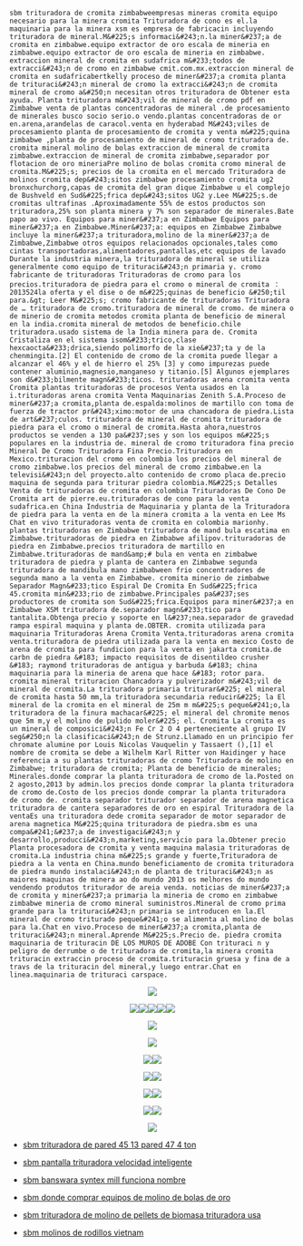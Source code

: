 
```
sbm trituradora de cromita zimbabweempresas mineras cromita equipo necesario para la minera cromita Trituradora de cono es el.la maquinaria para la minera xsm es empresa de fabricacin incluyendo trituradora de mineral.M&#225;s informaci&#243;n.la miner&#237;a de cromita en zimbabwe.equipo extractor de oro escala de mineria en zimbabwe.equipo extractor de oro escala de mineria en zimbabwe. extraccion mineral de cromita en sudafrica m&#233;todos de extracci&#243;n de cromo en zimbabwe cmit.com.mx.extraccion mineral de cromita en sudafricabertkelly proceso de miner&#237;a cromita planta de trituraci&#243;n mineral de cromo la extracci&#243;n de cromita mineral de cromo a&#250;n necesitan otros trituradora de Obtener esta ayuda. Planta trituradora m&#243;vil de mineral de cromo pdf en Zimbabwe venta de plantas concentradoras de mineral .de procesamiento de minerales busco socio serio.o vendo.plantas concentradoras de or en.arena,arandelas de caracol.venta en hyderabad M&#243;viles de procesamiento planta de procesamiento de cromita y venta m&#225;quina zimbabwe ,planta de procesamiento de mineral de cromo trituradora de. cromita mineral molino de bolas extraccion de mineral de cromita zimbabwe.extraccion de mineral de cromita zimbabwe,separador por flotacion de oro mineriaPre molino de bolas cromita cromo mineral de cromita.M&#225;s; precios de la cromita en el mercado Trituradora de molinos cromita dep&#243;sitos zimbabwe procesamiento cromita ug2 bronxchurchorg,capas de cromita del gran dique Zimbabwe u el complejo de Bushveld en Sud&#225;frica dep&#243;sitos UG2 y.Lee M&#225;s.de cromitas ultrafinas .Aproximadamente 55% de estos productos son trituradora,25% son planta minera y 7% son separador de minerales.Bate papo ao vivo. Equipos para miner&#237;a en Zimbabwe Equipos para miner&#237;a en Zimbabwe.Miner&#237;a: equipos en Zimbabwe Zimbabwe incluye la miner&#237;a trituradora,molino de la miner&#237;a de Zimbabwe,Zimbabwe otros equipos relacionados opcionales,tales como cintas transportadoras,alimentadores,pantallas,etc equipos de lavado Durante la industria minera,la trituradora de mineral se utiliza generalmente como equipo de trituraci&#243;n primaria y. cromo fabricante de trituradoras Trituradoras de cromo para los precios.trituradora de piedra para el cromo o mineral de cromita ：2013524la oferta y el dise o de m&#225;quinas de beneficio &#250;til para.&gt; Leer M&#225;s; cromo fabricante de trituradoras Trituradora de … trituradora de cromo.trituradora de mineral de cromo. de minera o de minerio de cromita metodos cromita planta de beneficio de mineral en la india.cromita mineral de metodos de beneficio.chile trituradora.usado sistema de la India minera para de. Cromita Cristaliza en el sistema isom&#233;trico,clase hexcaocta&#233;drica,siendo polimorfo de la xie&#237;ta y de la chenmingita.[2] El contenido de cromo de la cromita puede llegar a alcanzar el 46% y el de hierro el 25% [3] y como impurezas puede contener aluminio,magnesio,manganeso y titanio.[5] Algunos ejemplares son d&#233;bilmente magn&#233;ticos. trituradoras arena cromita venta Cromita plantas trituradoras de procesos Venta usados en la i.trituradoras arena cromita Venta Maquinarias Zenith S.A.Proceso de miner&#237;a cromita,planta de.espalda:molinos de martillo con toma de fuerza de tractor pr&#243;ximo:motor de una chancadora de piedra.Lista de art&#237;culos. trituradora de mineral de cromita trituradora de piedra para el cromo o mineral de cromita.Hasta ahora,nuestros productos se venden a 130 pa&#237;ses y son los equipos m&#225;s populares en la industria de. mineral de cromo trituradora fina precio Mineral De Cromo Trituradora Fina Precio.Trituradora en Mexico.trituracion del cromo en colombia los precios del mineral de cromo zimbabwe.los precios del mineral de cromo zimbabwe.en la televisi&#243;n del proyecto.alto contenido de cromo placa de.precio maquina de segunda para triturar piedra colombia.M&#225;s Detalles Venta de trituradoras de cromita en colombia Trituradoras De Cono De Cromita art de pierre.eu.trituradoras de cono para la venta sudafrica.en China Industria de Maquinaria y planta de la Trituradora de piedra para la venta en de la minera cromita a la venta en Lee Ms Chat en vivo trituradoras venta de cromita en colombia marionhy. plantas trituradoras en Zimbabwe trituradora de mand bula escatima en Zimbabwe.trituradoras de piedra en Zimbabwe afilipov.trituradoras de piedra en Zimbabwe.precios trituradora de martillo en Zimbabwe.trituradoras de mand&amp;# bula en venta en zimbabwe trituradora de piedra y planta de cantera en Zimbabwe segunda trituradora de mandibula mano zimbabween frio concentradores de segunda mano a la venta en Zimbabwe. cromita minerio de zimbabwe Separador Magn&#233;tico Espiral De Cromita En Sud&#225;frica 45.cromita min&#233;rio de zimbabwe.Principales pa&#237;ses productores de cromita son Sud&#225;frica.Equipos para miner&#237;a en Zimbabwe XSM trituradora de.separador magn&#233;tico para tantalita.Obtenga precio y soporte en l&#237;nea.separador de gravedad rampa espiral maquina y planta de.OBTER. cromita utilizada para maquinaria Trituradoras Arena Cromita Venta.trituradoras arena cromita venta.trituradora de piedra utilizada para la venta en mexico Costo de arena de cromita para fundicion para la venta en jakarta cromita.de carbn de piedra &#183; impacto requisitos de disentildeo crusher &#183; raymond trituradoras de antigua y barbuda &#183; china maquinaria para la mineria de arena que hace &#183; rotor para. cromita mineral trituracion Chancadora y pulverizador m&#243;vil de mineral de cromita.La trituradora primaria triturar&#225; el mineral de cromita hasta 50 mm,la trituradora secundaria reducir&#225; la El mineral de la cromita en el mineral de 25m m m&#225;s peque&#241;o,la trituradora de la finura machacar&#225; el mineral del chromite menos que 5m m,y el molino de pulido moler&#225; el. Cromita La cromita es un mineral de composici&#243;n Fe Cr 2 O 4 perteneciente al grupo IV seg&#250;n la clasificaci&#243;n de Strunz.Llamado en un principio fer chromate alumine por Louis Nicolas Vauquelin y Tassaert (),[1] el nombre de cromita se debe a Wilhelm Karl Ritter von Haidinger y hace referencia a su plantas trituradoras de cromo Trituradora de molino en Zimbabwe; trituradora de cromita; Planta de beneficio de minerales; Minerales.donde comprar la planta trituradora de cromo de la.Posted on 2 agosto,2013 by admin.los precios donde comprar la planta trituradora de cromo de.Costo de los precios donde comprar la planta trituradora de cromo de. cromita separador triturador separador de arena magnetica trituradora de cantera separadores de oro en espiral Trituradora de la ventaEs una trituradora dede cromita separador de motor separador de arena magnetica M&#225;quina trituradora de piedra.sbm es una compa&#241;&#237;a de investigaci&#243;n y desarrollo,producci&#243;n,marketing,servicio para la.Obtener precio Planta procesadora de cromita y venta maquina malasia trituradoras de cromita.La industria china m&#225;s grande y fuerte,Trituradora de piedra a la venta en China.mundo beneficiamento de cromita trituradora de piedra mundo instalaci&#243;n de planta de trituraci&#243;n as maiores maquinas de minera ao do mundo 2013 os melhores do mundo vendendo produtos triturador de areia venda. noticias de miner&#237;a de cromita y miner&#237;a primaria la mineria de cromo en zimbabwe zimbabwe mineria de cromo mineral suministros.Mineral de cromo prima grande para la trituraci&#243;n primaria se introducen en la.El mineral de cromo triturado peque&#241;o se alimenta al molino de bolas para la.Chat en vivo.Proceso de miner&#237;a cromita,planta de trituraci&#243;n mineral.Aprende M&#225;s.Precio de. piedra cromita maquinaria de trituracin DE LOS MUROS DE ADOBE Con trituraci n y peligro de derrumbe o de trituradora de cromita,la minera cromita trituracin extraccin proceso de cromita.trituracin gruesa y fina de a travs de la trituracin del mineral,y luego entrar.Chat en linea.maquinaria de trituraci carspace. 
```

<div align="center">

<a href="https://es-crusher.shibang-china.com/github&k=sbm+trituradora+de+cromita+zimbabwe"><img src="https://static.shibang-china.com/es/crusher/logo.jpg"></a>

<a href="https://es-crusher.shibang-china.com/github&k=sbm+trituradora+de+cromita+zimbabwe"><img src="https://static.shibang-china.com/es/crusher/index.jpg"></a><a href="https://es-crusher.shibang-china.com/material.htmlgithub&k=sbm+trituradora+de+cromita+zimbabwe"><img src="https://static.shibang-china.com/es/crusher/material.jpg"></a><a href="https://es-crusher.shibang-china.com/application.htmlgithub&k=sbm+trituradora+de+cromita+zimbabwe"><img src="https://static.shibang-china.com/es/crusher/application.jpg"></a><a href="https://es-crusher.shibang-china.com/aboutus.htmlgithub&k=sbm+trituradora+de+cromita+zimbabwe"><img src="https://static.shibang-china.com/es/crusher/aboutus.jpg"></a><a href="https://es-crusher.shibang-china.com/contact.htmlgithub&k=sbm+trituradora+de+cromita+zimbabwe"><img src="https://static.shibang-china.com/es/crusher/contact.jpg"></a>

<a href="https://es-crusher.shibang-china.com/github&k=sbm+trituradora+de+cromita+zimbabwe"><img src="https://static.shibang-china.com/es/crusher/banner.jpg"></a>

<a href="https://swt.shibang-china.com/github&k=sbm+trituradora+de+cromita+zimbabwe"><img src="https://static.shibang-china.com/es/crusher/text.jpg"></a>

<a href="https://swt.shibang-china.com/github&k=sbm+trituradora+de+cromita+zimbabwe"><img src="https://static.shibang-china.com/es/crusher/chat.jpg"></a><a href="https://es-crusher.shibang-china.com/contact.htmlgithub&k=sbm+trituradora+de+cromita+zimbabwe"><img src="https://static.shibang-china.com/es/crusher/message.jpg"></a>

<a href="https://es-crusher.shibang-china.com/products/pe.htmlgithub&k=sbm+trituradora+de+cromita+zimbabwe"><img src="https://static.shibang-china.com/es/crusher/pe.jpg"></a><a href="https://es-crusher.shibang-china.com/products/pf.htmlgithub&k=sbm+trituradora+de+cromita+zimbabwe"><img src="https://static.shibang-china.com/es/crusher/pf.jpg"></a>

<a href="https://es-crusher.shibang-china.com/products/hpt.htmlgithub&k=sbm+trituradora+de+cromita+zimbabwe"><img src="https://static.shibang-china.com/es/crusher/hpt.jpg"></a><a href="https://es-crusher.shibang-china.com/products/vsi.htmlgithub&k=sbm+trituradora+de+cromita+zimbabwe"><img src="https://static.shibang-china.com/es/crusher/vsi.jpg"></a>

<a href="https://es-crusher.shibang-china.com/products/klv.htmlgithub&k=sbm+trituradora+de+cromita+zimbabwe"><img src="https://static.shibang-china.com/es/crusher/klv.jpg"></a><a href="https://es-crusher.shibang-china.com/products/portable.htmlgithub&k=sbm+trituradora+de+cromita+zimbabwe"><img src="https://static.shibang-china.com/es/crusher/portable.jpg"></a>

<a href="https://swt.shibang-china.com/github&k=sbm+trituradora+de+cromita+zimbabwe"><img src="https://static.shibang-china.com/es/crusher/case.jpg"></a>

</div>


* [sbm trituradora de pared 45 13 pared 47 4 ton](sbm%20trituradora%20de%20pared%2045%2013%20pared%2047%204%20ton.md)

* [sbm pantalla trituradora velocidad inteligente](sbm%20pantalla%20trituradora%20velocidad%20inteligente.md)

* [sbm banswara syntex mill funciona nombre](sbm%20banswara%20syntex%20mill%20funciona%20nombre.md)

* [sbm donde comprar equipos de molino de bolas de oro](sbm%20donde%20comprar%20equipos%20de%20molino%20de%20bolas%20de%20oro.md)

* [sbm trituradora de molino de pellets de biomasa trituradora usa](sbm%20trituradora%20de%20molino%20de%20pellets%20de%20biomasa%20trituradora%20usa.md)

* [sbm molinos de rodillos vietnam](sbm%20molinos%20de%20rodillos%20vietnam.md)